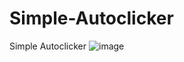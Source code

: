 # Simple-Autoclicker

Simple Autoclicker
![image](https://user-images.githubusercontent.com/73699505/122624352-d7e71800-d0b0-11eb-8482-b59ef1b83662.png)

